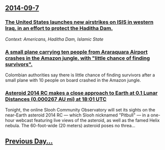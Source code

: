## [2014-09-7](/news/2014/09/7/index.md)

### [The United States launches new airstrikes on ISIS in western Iraq, in an effort to protect the Haditha Dam. ](/news/2014/09/7/the-united-states-launches-new-airstrikes-on-isis-in-western-iraq-in-an-effort-to-protect-the-haditha-dam.md)
_Context: Americans, Haditha Dam, Islamic State_

### [A small plane carrying ten people from Araraquara Airport crashes in the Amazon jungle, with "little chance of finding survivors". ](/news/2014/09/7/a-small-plane-carrying-ten-people-from-araraquara-airport-crashes-in-the-amazon-jungle-with-little-chance-of-finding-survivors.md)
Colombian authorities say there is little chance of finding survivors after a small plane with 10 people on board crashed in the Amazon jungle.

### [Asteroid 2014 RC makes a close approach to Earth at 0.1 Lunar Distances (0.000267 AU mi) at 18:01 UTC ](/news/2014/09/7/asteroid-2014-rc-makes-a-close-approach-to-earth-at-0-1-lunar-distances-0-000267-au-mi-at-18-01-utc.md)
Tonight, the online Slooh Community Observatory will set its sights on the near-Earth asteroid 2014 RC — which Slooh nicknamed &quot;Pitbull&quot; — in a one-hour webcast featuring live views of the asteroid, as well as the famed Helix nebula. The 60-foot-wide (20 meters) asteroid poses no threa...

## [Previous Day...](/news/2014/09/6/index.md)

